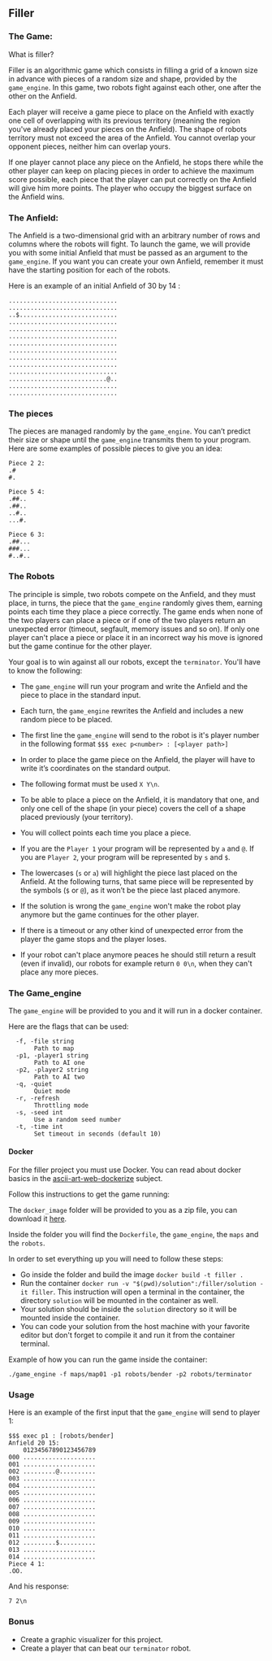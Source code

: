 ## Filler

### The Game:

What is filler?

Filler is an algorithmic game which consists in filling a grid of a known size in advance with pieces of a random size and shape, provided by the `game_engine`. In this game, two robots fight against each other, one after the other on the Anfield.

Each player will receive a game piece to place on the Anfield with exactly one cell of overlapping with its previous territory (meaning the region you've already placed your pieces on the Anfield). The shape of robots territory must not exceed the area of the Anfield. You cannot overlap your opponent pieces, neither him can overlap yours.

If one player cannot place any piece on the Anfield, he stops there while the other player can keep on placing pieces in order to achieve the maximum score possible, each piece that the player can put correctly on the Anfield will give him more points.
The player who occupy the biggest surface on the Anfield wins.

### The Anfield:

The Anfield is a two-dimensional grid with an arbitrary number of rows and columns where the robots will fight. To launch the game, we will provide you with some initial Anfield that must be passed as an argument to the `game_engine`. If you want you can create your own Anfield, remember it must have the starting position for each of the robots.

Here is an example of an initial Anfield of 30 by 14 :

```
..............................
..............................
..$...........................
..............................
..............................
..............................
..............................
..............................
..............................
..............................
..............................
...........................@..
..............................
..............................

```

### The pieces

The pieces are managed randomly by the `game_engine`. You can’t predict their size or shape until the `game_engine` transmits them to your program. Here are some examples of possible pieces to give you an idea:

```
Piece 2 2:
.#
#.

Piece 5 4:
.##..
.##..
..#..
...#.

Piece 6 3:
.##...
###...
#..#..
```

### The Robots

The principle is simple, two robots compete on the Anfield, and they must place, in turns, the piece that the `game_engine` randomly gives them, earning points each time they place a piece correctly. The game ends when none of the two players can place a piece or if one of the two players return an unexpected error (timeout, segfault, memory issues and so on). If only one player can't place a piece or place it in an incorrect way his move is ignored but the game continue for the other player.

Your goal is to win against all our robots, except the `terminator`. You'll have to know the following:

- The `game_engine` will run your program and write the Anfield and the piece to place in the standard input.

- Each turn, the `game_engine` rewrites the Anfield and includes a new random piece to be placed.

- The first line the `game_engine` will send to the robot is it's player number in the following format `$$$ exec p<number> : [<player path>]`

- In order to place the game piece on the Anfield, the player will have to write it’s coordinates on the standard output.

- The following format must be used `X Y\n`.

- To be able to place a piece on the Anfield, it is mandatory that one, and only one cell of the shape (in your piece) covers the cell of a shape placed previously (your territory).

- You will collect points each time you place a piece.

- If you are the `Player 1` your program will be represented by `a` and `@`. If you are `Player 2`, your program will be represented by `s` and `$`.

- The lowercases (`s` or `a`) will highlight the piece last placed on the Anfield. At the following turns, that same piece will be represented by the symbols (`$` or `@`), as it won’t be the piece last placed anymore.

- If the solution is wrong the `game_engine` won't make the robot play anymore but the game continues for the other player.

- If there is a timeout or any other kind of unexpected error from the player the game stops and the player loses.

- If your robot can't place anymore peaces he should still return a result (even if invalid), our robots for example return `0 0\n`, when they can't place any more pieces.

### The Game_engine

The `game_engine` will be provided to you and it will run in a docker container.

Here are the flags that can be used:

```
  -f, -file string
       Path to map
  -p1, -player1 string
       Path to AI one
  -p2, -player2 string
       Path to AI two
  -q, -quiet
       Quiet mode
  -r, -refresh
       Throttling mode
  -s, -seed int
       Use a random seed number
  -t, -time int
       Set timeout in seconds (default 10)
```

#### Docker

For the filler project you must use Docker. You can read about docker basics in the [ascii-art-web-dockerize](../ascii-art-web/dockerize/README.md) subject.

Follow this instructions to get the game running:

The `docker_image` folder will be provided to you as a zip file, you can download it [here](https://assets.01-edu.org/filler/filler.zip).

Inside the folder you will find the `Dockerfile`, the `game_engine`, the `maps` and the `robots`.

In order to set everything up you will need to follow these steps:

- Go inside the folder and build the image `docker build -t filler .`
- Run the container `docker run -v "$(pwd)/solution":/filler/solution -it filler`. This instruction will open a terminal in the container, the directory `solution` will be mounted in the container as well.
- Your solution should be inside the `solution` directory so it will be mounted inside the container.
- You can code your solution from the host machine with your favorite editor but don't forget to compile it and run it from the container terminal.

Example of how you can run the game inside the container:

`./game_engine -f maps/map01 -p1 robots/bender -p2 robots/terminator`

### Usage

Here is an example of the first input that the `game_engine` will send to player 1:

```
$$$ exec p1 : [robots/bender]
Anfield 20 15:
    01234567890123456789
000 ....................
001 ....................
002 .........@..........
003 ....................
004 ....................
005 ....................
006 ....................
007 ....................
008 ....................
009 ....................
010 ....................
011 ....................
012 .........$..........
013 ....................
014 ....................
Piece 4 1:
.OO.
```

And his response:

```
7 2\n
```

### Bonus

- Create a graphic visualizer for this project.
- Create a player that can beat our `terminator` robot.
